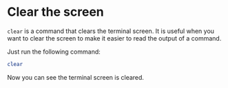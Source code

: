 # Clear the screen

`clear` is a command that clears the terminal screen. It is useful when you want to clear the screen to make it easier to read the output of a command.

Just run the following command:

```bash
clear
```

Now you can see the terminal screen is cleared.
